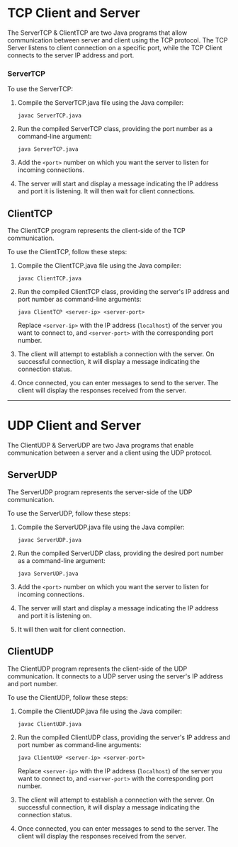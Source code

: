 
# TCP Client and Server

The ServerTCP & ClientTCP are two Java programs that allow communication 
between server and client using the TCP protocol. 
The TCP Server listens to client connection on a specific port, 
while the TCP Client connects to the server IP address and port.


### ServerTCP

To use the ServerTCP:

1. Compile the ServerTCP.java file using the Java compiler:

   ```
   javac ServerTCP.java
   ```

2. Run the compiled ServerTCP class, providing the port number as a command-line argument:

   ```
   java ServerTCP.java
   ```

3. Add the `<port>` number on which you want the server to listen for incoming connections.

4. The server will start and display a message indicating the IP address and port it is listening. It will then wait for client connections.


## ClientTCP

The ClientTCP program represents the client-side of the TCP communication.

To use the ClientTCP, follow these steps:

1. Compile the ClientTCP.java file using the Java compiler:

   ```
   javac ClientTCP.java
   ```

2. Run the compiled ClientTCP class, providing the server's IP address and port number as command-line arguments:

   ```
   java ClientTCP <server-ip> <server-port>
   ```

   Replace `<server-ip>` with the IP address (`localhost`) of the server you want to connect to,
   and `<server-port>` with the corresponding port number.

3. The client will attempt to establish a connection with the server. On successful connection, it will display a message indicating the connection status.

4. Once connected, you can enter messages to send to the server. 
The client will display the responses received from the server.


-------

# UDP Client and Server

The ClientUDP & ServerUDP  are two Java programs that enable communication between a server and a client using the 
UDP protocol.

## ServerUDP

The ServerUDP program represents the server-side of the UDP communication. 

To use the ServerUDP, follow these steps:

1. Compile the ServerUDP.java file using the Java compiler:

   ```
   javac ServerUDP.java
   ```

2. Run the compiled ServerUDP class, providing the desired port number as a command-line argument:

   ```
   java ServerUDP.java  
   ```

3. Add the `<port>` number on which you want the server to listen for incoming connections.

4. The server will start and display a message indicating the IP address and port it is listening on. 
5. It will then wait for client connection.


## ClientUDP

The ClientUDP program represents the client-side of the UDP communication. 
It connects to a UDP server using the server's IP address and port number. 


To use the ClientUDP, follow these steps:

1. Compile the ClientUDP.java file using the Java compiler:

   ```
   javac ClientUDP.java
   ```

2. Run the compiled ClientUDP class, providing the server's IP address and port number as command-line arguments:

   ```
   java ClientUDP <server-ip> <server-port>
   ```

   Replace `<server-ip>` with the IP address (`localhost`) 
 of the server you want to connect to, and `<server-port>` with the corresponding port number.

3. The client will attempt to establish a connection with the server. On successful connection, 
it will display a message indicating the connection status.

4. Once connected, you can enter messages to send to the server. 
The client will display the responses received from the server.



